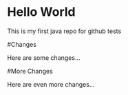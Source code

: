 # Hello World

This is my first java repo for github tests

#Changes

Here are some changes...

#More Changes

Here are even more changes...